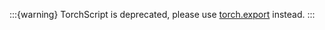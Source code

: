 :::{warning}
TorchScript is deprecated, please use 
[torch.export](https://docs.pytorch.org/tutorials/intermediate/torch_export_tutorial.html) instead.
:::